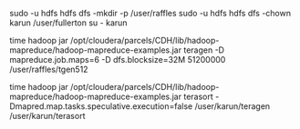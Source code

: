 
sudo -u hdfs hdfs dfs -mkdir -p /user/raffles
sudo -u hdfs hdfs dfs -chown karun /user/fullerton
su - karun


time hadoop jar /opt/cloudera/parcels/CDH/lib/hadoop-mapreduce/hadoop-mapreduce-examples.jar teragen -D mapreduce.job.maps=6  -D dfs.blocksize=32M 51200000 /user/raffles/tgen512

time hadoop jar /opt/cloudera/parcels/CDH/lib/hadoop-mapreduce/hadoop-mapreduce-examples.jar terasort -Dmapred.map.tasks.speculative.execution=false /user/karun/teragen /user/karun/terasort
